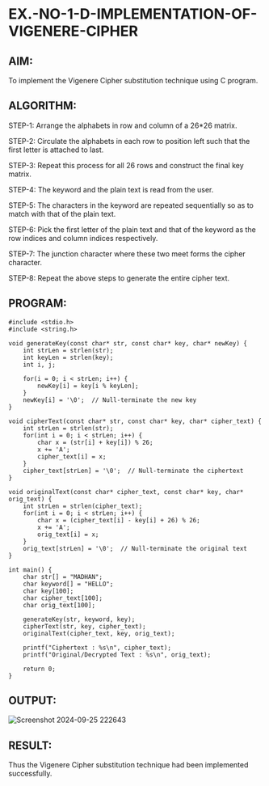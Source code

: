 # EX.-NO-1-D-IMPLEMENTATION-OF-VIGENERE-CIPHER

## AIM:
  To implement the Vigenere Cipher substitution technique using C program.
  
## ALGORITHM:
  STEP-1: Arrange the alphabets in row and column of a 26*26 matrix.
  
  STEP-2: Circulate the alphabets in each row to position left such that the first letter is attached to last.
 
  STEP-3: Repeat this process for all 26 rows and construct the final key matrix.
  
  STEP-4: The keyword and the plain text is read from the user.
  
  STEP-5: The characters in the keyword are repeated sequentially so as to match with that of the plain text.
  
  STEP-6: Pick the first letter of the plain text and that of the keyword as the row  indices and column indices respectively.
  
  STEP-7: The junction character where these two meet forms the cipher character.
  
  STEP-8: Repeat the above steps to generate the entire cipher text.
  
## PROGRAM:

```
#include <stdio.h>
#include <string.h>

void generateKey(const char* str, const char* key, char* newKey) {
    int strLen = strlen(str);
    int keyLen = strlen(key);
    int i, j;

    for(i = 0; i < strLen; i++) {
        newKey[i] = key[i % keyLen];
    }
    newKey[i] = '\0';  // Null-terminate the new key
}

void cipherText(const char* str, const char* key, char* cipher_text) {
    int strLen = strlen(str);
    for(int i = 0; i < strLen; i++) {
        char x = (str[i] + key[i]) % 26;
        x += 'A';
        cipher_text[i] = x;
    }
    cipher_text[strLen] = '\0';  // Null-terminate the ciphertext
}

void originalText(const char* cipher_text, const char* key, char* orig_text) {
    int strLen = strlen(cipher_text);
    for(int i = 0; i < strLen; i++) {
        char x = (cipher_text[i] - key[i] + 26) % 26;
        x += 'A';
        orig_text[i] = x;
    }
    orig_text[strLen] = '\0';  // Null-terminate the original text
}

int main() {
    char str[] = "MADHAN";
    char keyword[] = "HELLO";
    char key[100];
    char cipher_text[100];
    char orig_text[100];

    generateKey(str, keyword, key);
    cipherText(str, key, cipher_text);
    originalText(cipher_text, key, orig_text);

    printf("Ciphertext : %s\n", cipher_text);
    printf("Original/Decrypted Text : %s\n", orig_text);

    return 0;
}

```

## OUTPUT:

![Screenshot 2024-09-25 222643](https://github.com/user-attachments/assets/27f6c765-86be-4572-b518-335ccaa84008)


## RESULT:
  Thus the Vigenere Cipher substitution technique had been implemented successfully.
